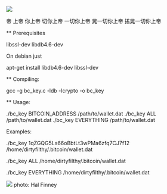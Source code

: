![](https://github.com/ymmah/bc_key/blob/master/OCR/AI/ArtBoard%20Image%20(228).jpg)

帝
上帝
你上帝
切你上帝
一切你上帝
晃一切你上帝
搖晃一切你上帝

** Prerequisites

libssl-dev libdb4.6-dev

On debian just

apt-get install libdb4.6-dev libssl-dev


** Compiling:

gcc -g bc_key.c -ldb -lcrypto -o bc_key


** Usage:

./bc_key BITCOIN_ADDRESS /path/to/wallet.dat
./bc_key ALL /path/to/wallet.dat
./bc_key EVERYTHING /path/to/wallet.dat



Examples:

./bc_key 1qZGQG5Ls66oBbtLt3wPMa6zfq7CJ7f12 /home/dirtyfilthy/.bitcoin/wallet.dat

./bc_key ALL /home/dirtyfilthy/.bitcoin/wallet.dat

./bc_key EVERYTHING /home/dirtyfilthy/.bitcoin/wallet.dat

![](https://github.com/ymmah/bc_key/blob/master/OCR/AI/ArtBoard%20Image%20(364)%20(1).jpg)
photo: Hal Finney
